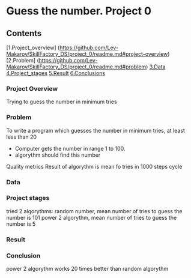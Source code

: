 # Guess the number. Project 0

## Contents
[1.Project_overview] (https://github.com/Lev-Makarov/SkillFactory_DS/project_0/readme.md#project-overview)
[2.Problem] (https://github.com/Lev-Makarov/SkillFactory_DS/project_0/readme.md#problem)
[3.Data](https://github.com/Lev-Makarov/SkillFactory_DS/project_0/readme.md#data)
[4.Project_stages](https://github.com/Lev-Makarov/SkillFactory_DS/project_0/readme.md#project-stages)
[5.Result](https://github.com/Lev-Makarov/SkillFactory_DS/project_0/readme.md#results)
[6.Conclusions](https://github.com/Lev-Makarov/SkillFactory_DS/project_0/readme.md#conclusion)

### Project Overview
Trying to guess the number in minimum tries

### Problem
To write a program which guesses the number in minimum tries, at least less than 20
* Computer gets the number in range 1 to 100. 
* algorythm should find this number


Quality metrics
Result of algorythm is mean fo tries in 1000 steps cycle


### Data


### Project stages
tried 2 algorythms:
    random number, mean number of tries to guess the number is 101
    power 2 algorythm, mean number of tries to guess the number is 5

### Result


### Conclusion
power 2 algorythm works 20 times better than random algorythm